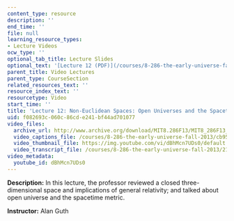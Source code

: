```yaml
---
content_type: resource
description: ''
end_time: ''
file: null
learning_resource_types:
- Lecture Videos
ocw_type: ''
optional_tab_title: Lecture Slides
optional_text: '[Lecture 12 (PDF)](/courses/8-286-the-early-universe-fall-2013/resources/mit8_286f13_lec12)'
parent_title: Video Lectures
parent_type: CourseSection
related_resources_text: ''
resource_index_text: ''
resourcetype: Video
start_time: ''
title: 'Lecture 12: Non-Euclidean Spaces: Open Universes and the Spacetime Metric'
uid: f082693c-060c-86cd-e241-bf44ad701077
video_files:
  archive_url: http://www.archive.org/download/MIT8.286F13/MIT8_286F13_lec12_300k.mp4
  video_captions_file: /courses/8-286-the-early-universe-fall-2013/cb95cdf1c6785e7998ae16d293188f9f_dBhMcn7UDs0.vtt
  video_thumbnail_file: https://img.youtube.com/vi/dBhMcn7UDs0/default.jpg
  video_transcript_file: /courses/8-286-the-early-universe-fall-2013/21d454d325f85ab73f2e29dc992e0de0_dBhMcn7UDs0.pdf
video_metadata:
  youtube_id: dBhMcn7UDs0
---
```


**Description:** In this lecture, the professor reviewed a closed three-dimensional space and implications of general relativity; and talked about open universe and the spacetime metric.

**Instructor:** Alan Guth




